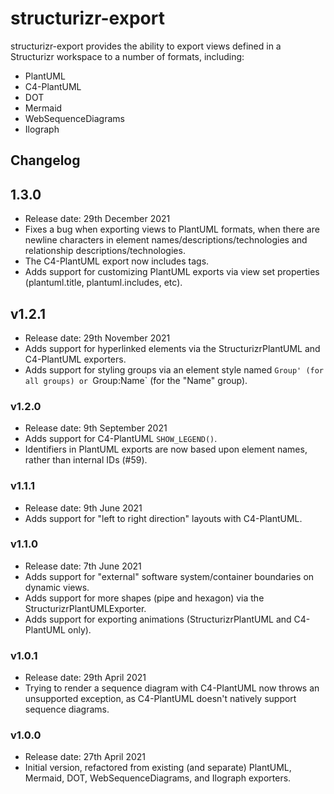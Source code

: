 # structurizr-export

structurizr-export provides the ability to export views defined in a Structurizr workspace to a number of formats, including:

- PlantUML
- C4-PlantUML
- DOT
- Mermaid
- WebSequenceDiagrams
- Ilograph

## Changelog

## 1.3.0

- Release date: 29th December 2021
- Fixes a bug when exporting views to PlantUML formats, when there are newline characters in element names/descriptions/technologies and relationship descriptions/technologies.
- The C4-PlantUML export now includes tags.
- Adds support for customizing PlantUML exports via view set properties (plantuml.title, plantuml.includes, etc).

## v1.2.1

- Release date: 29th November 2021
- Adds support for hyperlinked elements via the StructurizrPlantUML and C4-PlantUML exporters.
- Adds support for styling groups via an element style named `Group' (for all groups) or `Group:Name` (for the "Name" group).

### v1.2.0

- Release date: 9th September 2021
- Adds support for C4-PlantUML `SHOW_LEGEND()`.
- Identifiers in PlantUML exports are now based upon element names, rather than internal IDs (#59).

### v1.1.1

- Release date: 9th June 2021
- Adds support for "left to right direction" layouts with C4-PlantUML.

### v1.1.0

- Release date: 7th June 2021
- Adds support for "external" software system/container boundaries on dynamic views.
- Adds support for more shapes (pipe and hexagon) via the StructurizrPlantUMLExporter.
- Adds support for exporting animations (StructurizrPlantUML and C4-PlantUML only).

### v1.0.1

- Release date: 29th April 2021
- Trying to render a sequence diagram with C4-PlantUML now throws an unsupported exception, as C4-PlantUML doesn't natively support sequence diagrams.

### v1.0.0

- Release date: 27th April 2021
- Initial version, refactored from existing (and separate) PlantUML, Mermaid, DOT, WebSequenceDiagrams, and Ilograph exporters.